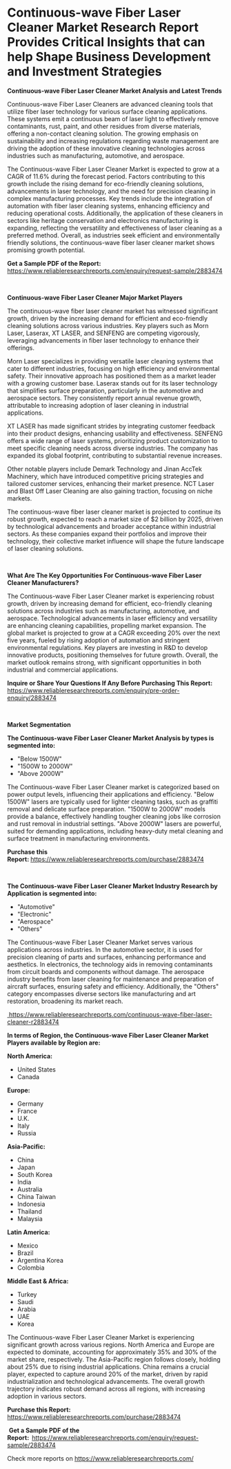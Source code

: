 <p><h1>Continuous-wave Fiber Laser Cleaner Market Research Report Provides Critical Insights that can help Shape Business Development and Investment Strategies</h1></p><p><strong>Continuous-wave Fiber Laser Cleaner Market Analysis and Latest Trends</strong></p>
<p><p>Continuous-wave Fiber Laser Cleaners are advanced cleaning tools that utilize fiber laser technology for various surface cleaning applications. These systems emit a continuous beam of laser light to effectively remove contaminants, rust, paint, and other residues from diverse materials, offering a non-contact cleaning solution. The growing emphasis on sustainability and increasing regulations regarding waste management are driving the adoption of these innovative cleaning technologies across industries such as manufacturing, automotive, and aerospace.</p><p>The Continuous-wave Fiber Laser Cleaner Market is expected to grow at a CAGR of 11.6% during the forecast period. Factors contributing to this growth include the rising demand for eco-friendly cleaning solutions, advancements in laser technology, and the need for precision cleaning in complex manufacturing processes. Key trends include the integration of automation with fiber laser cleaning systems, enhancing efficiency and reducing operational costs. Additionally, the application of these cleaners in sectors like heritage conservation and electronics manufacturing is expanding, reflecting the versatility and effectiveness of laser cleaning as a preferred method. Overall, as industries seek efficient and environmentally friendly solutions, the continuous-wave fiber laser cleaner market shows promising growth potential.</p></p>
<p><strong>Get a Sample PDF of the Report:&nbsp;</strong> <a href="https://www.reliableresearchreports.com/enquiry/request-sample/2883474?utm_campaign=3111&utm_medium=2&utm_source=Github&utm_content=ia&utm_term=13032025&utm_id=continuous-wave-fiber-laser-cleaner">https://www.reliableresearchreports.com/enquiry/request-sample/2883474</a></p>
<p>&nbsp;</p>
<p><strong>Continuous-wave Fiber Laser Cleaner Major Market Players</strong></p>
<p><p>The continuous-wave fiber laser cleaner market has witnessed significant growth, driven by the increasing demand for efficient and eco-friendly cleaning solutions across various industries. Key players such as Morn Laser, Laserax, XT LASER, and SENFENG are competing vigorously, leveraging advancements in fiber laser technology to enhance their offerings.</p><p>Morn Laser specializes in providing versatile laser cleaning systems that cater to different industries, focusing on high efficiency and environmental safety. Their innovative approach has positioned them as a market leader with a growing customer base. Laserax stands out for its laser technology that simplifies surface preparation, particularly in the automotive and aerospace sectors. They consistently report annual revenue growth, attributable to increasing adoption of laser cleaning in industrial applications.</p><p>XT LASER has made significant strides by integrating customer feedback into their product designs, enhancing usability and effectiveness. SENFENG offers a wide range of laser systems, prioritizing product customization to meet specific cleaning needs across diverse industries. The company has expanded its global footprint, contributing to substantial revenue increases.</p><p>Other notable players include Demark Technology and Jinan AccTek Machinery, which have introduced competitive pricing strategies and tailored customer services, enhancing their market presence. NCT Laser and Blast Off Laser Cleaning are also gaining traction, focusing on niche markets.</p><p>The continuous-wave fiber laser cleaner market is projected to continue its robust growth, expected to reach a market size of $2 billion by 2025, driven by technological advancements and broader acceptance within industrial sectors. As these companies expand their portfolios and improve their technology, their collective market influence will shape the future landscape of laser cleaning solutions.</p></p>
<p>&nbsp;</p>
<p><strong>What Are The Key Opportunities For Continuous-wave Fiber Laser Cleaner Manufacturers?</strong></p>
<p><p>The Continuous-wave Fiber Laser Cleaner market is experiencing robust growth, driven by increasing demand for efficient, eco-friendly cleaning solutions across industries such as manufacturing, automotive, and aerospace. Technological advancements in laser efficiency and versatility are enhancing cleaning capabilities, propelling market expansion. The global market is projected to grow at a CAGR exceeding 20% over the next five years, fueled by rising adoption of automation and stringent environmental regulations. Key players are investing in R&D to develop innovative products, positioning themselves for future growth. Overall, the market outlook remains strong, with significant opportunities in both industrial and commercial applications.</p></p>
<p><strong>Inquire or Share Your Questions If Any Before Purchasing This Report:</strong> <a href="https://www.reliableresearchreports.com/enquiry/pre-order-enquiry/2883474?utm_campaign=3111&utm_medium=2&utm_source=Github&utm_content=ia&utm_term=13032025&utm_id=continuous-wave-fiber-laser-cleaner">https://www.reliableresearchreports.com/enquiry/pre-order-enquiry/2883474</a></p>
<p>&nbsp;</p>
<p><strong>Market Segmentation</strong></p>
<p><strong>The Continuous-wave Fiber Laser Cleaner Market Analysis by types is segmented into:</strong></p>
<p><ul><li>"Below 1500W"</li><li>"1500W to 2000W"</li><li>"Above 2000W"</li></ul></p>
<p><p>The Continuous-wave Fiber Laser Cleaner market is categorized based on power output levels, influencing their applications and efficiency. "Below 1500W" lasers are typically used for lighter cleaning tasks, such as graffiti removal and delicate surface preparation. "1500W to 2000W" models provide a balance, effectively handling tougher cleaning jobs like corrosion and rust removal in industrial settings. "Above 2000W" lasers are powerful, suited for demanding applications, including heavy-duty metal cleaning and surface treatment in manufacturing environments.</p></p>
<p><strong>Purchase this Report:&nbsp;</strong><a href="https://www.reliableresearchreports.com/purchase/2883474?utm_campaign=3111&utm_medium=2&utm_source=Github&utm_content=ia&utm_term=13032025&utm_id=continuous-wave-fiber-laser-cleaner">https://www.reliableresearchreports.com/purchase/2883474</a></p>
<p>&nbsp;</p>
<p><strong>The Continuous-wave Fiber Laser Cleaner Market Industry Research by Application is segmented into:</strong></p>
<p><ul><li>"Automotive"</li><li>"Electronic"</li><li>"Aerospace"</li><li>"Others"</li></ul></p>
<p><p>The Continuous-wave Fiber Laser Cleaner Market serves various applications across industries. In the automotive sector, it is used for precision cleaning of parts and surfaces, enhancing performance and aesthetics. In electronics, the technology aids in removing contaminants from circuit boards and components without damage. The aerospace industry benefits from laser cleaning for maintenance and preparation of aircraft surfaces, ensuring safety and efficiency. Additionally, the "Others" category encompasses diverse sectors like manufacturing and art restoration, broadening its market reach.</p></p>
<p><a href="https://www.reliableresearchreports.com/continuous-wave-fiber-laser-cleaner-r2883474?utm_campaign=3111&utm_medium=2&utm_source=Github&utm_content=ia&utm_term=13032025&utm_id=continuous-wave-fiber-laser-cleaner">&nbsp;https://www.reliableresearchreports.com/continuous-wave-fiber-laser-cleaner-r2883474</a></p>
<p><strong>In terms of Region, the Continuous-wave Fiber Laser Cleaner Market Players available by Region are:</strong></p>
<p>
    <p> <strong> North America: </strong>
        <ul>
            <li>United States</li>
            <li>Canada</li>
        </ul>
        </p> 
    <p> <strong> Europe: </strong>
        <ul>
            <li>Germany</li>
            <li>France</li>
            <li>U.K.</li>
            <li>Italy</li>
            <li>Russia</li>
        </ul>
        </p> 
    <p> <strong> Asia-Pacific: </strong>
        <ul>
            <li>China</li>
            <li>Japan</li>
            <li>South Korea</li>
            <li>India</li>
            <li>Australia</li>
            <li>China Taiwan</li>
            <li>Indonesia</li>
            <li>Thailand</li>
            <li>Malaysia</li>
        </ul>
        </p> 
    <p> <strong> Latin America: </strong>
        <ul>
            <li>Mexico</li>
            <li>Brazil</li>
            <li>Argentina Korea</li>
            <li>Colombia</li>
        </ul>
        </p> 
    <p> <strong> Middle East & Africa: </strong>
        <ul>
            <li>Turkey</li>
            <li>Saudi</li>
            <li>Arabia</li>
            <li>UAE</li>
            <li>Korea</li>
        </ul>
    </p>
    </p>
<p><p>The Continuous-wave Fiber Laser Cleaner Market is experiencing significant growth across various regions. North America and Europe are expected to dominate, accounting for approximately 35% and 30% of the market share, respectively. The Asia-Pacific region follows closely, holding about 25% due to rising industrial applications. China remains a crucial player, expected to capture around 20% of the market, driven by rapid industrialization and technological advancements. The overall growth trajectory indicates robust demand across all regions, with increasing adoption in various sectors.</p></p>
<p><strong>Purchase this Report: </strong><a href="https://www.reliableresearchreports.com/purchase/2883474?utm_campaign=3111&utm_medium=2&utm_source=Github&utm_content=ia&utm_term=13032025&utm_id=continuous-wave-fiber-laser-cleaner">https://www.reliableresearchreports.com/purchase/2883474</a></p>
<p>&nbsp;<strong>Get a Sample PDF of the Report:&nbsp;&nbsp;</strong><a href="https://www.reliableresearchreports.com/enquiry/request-sample/2883474?utm_campaign=3111&utm_medium=2&utm_source=Github&utm_content=ia&utm_term=13032025&utm_id=continuous-wave-fiber-laser-cleaner">https://www.reliableresearchreports.com/enquiry/request-sample/2883474</a></p>
<p><strong></strong></p>
<p>Check more reports on <a href="https://www.reliableresearchreports.com/?utm_campaign=3111&utm_medium=2&utm_source=Github&utm_content=ia&utm_term=13032025&utm_id=continuous-wave-fiber-laser-cleaner">https://www.reliableresearchreports.com/</a></p>